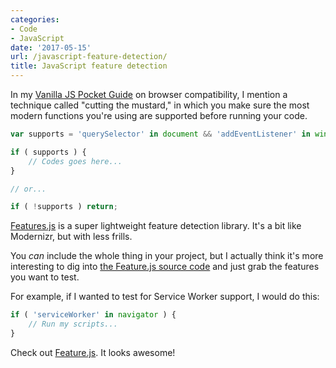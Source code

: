 ```yaml
---
categories:
- Code
- JavaScript
date: '2017-05-15'
url: /javascript-feature-detection/
title: JavaScript feature detection
---
```


In my [Vanilla JS Pocket Guide](/guides/) on browser compatibility, I mention a technique called "cutting the mustard," in which you make sure the most modern functions you're using are supported before running your code.

```javascript
var supports = 'querySelector' in document && 'addEventListener' in window;

if ( supports ) {
	// Codes goes here...
}

// or...

if ( !supports ) return;
```

[Features.js](http://featurejs.com/) is a super lightweight feature detection library. It's a bit like Modernizr, but with less frills.

You *can* include the whole thing in your project, but I actually think it's more interesting to dig into [the Feature.js source code](https://github.com/viljamis/feature.js/blob/master/feature.js) and just grab the features you want to test.

For example, if I wanted to test for Service Worker support, I would do this:

```javascript
if ( 'serviceWorker' in navigator ) {
    // Run my scripts...
}
```

Check out [Feature.js](http://featurejs.com/). It looks awesome!